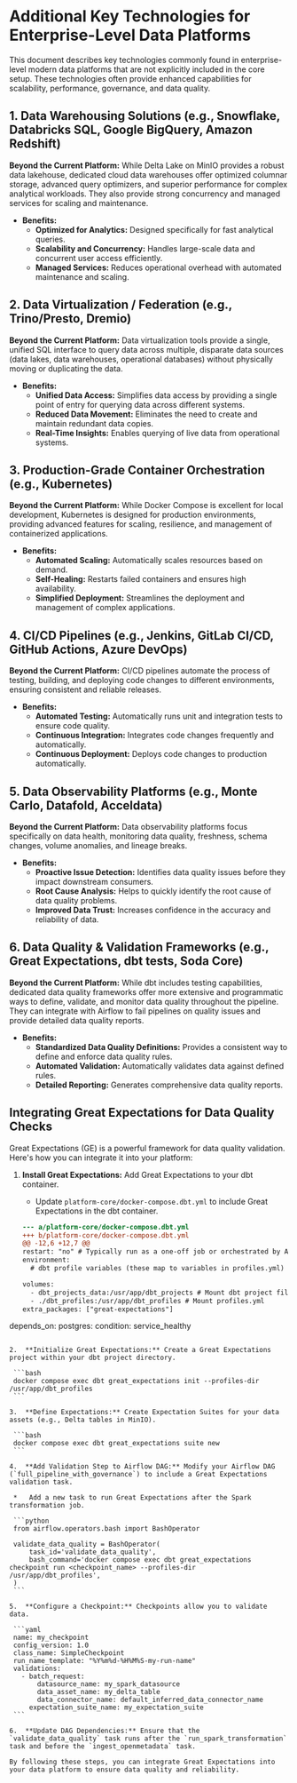 # Additional Key Technologies for Enterprise-Level Data Platforms

This document describes key technologies commonly found in enterprise-level modern data platforms that are not explicitly included in the core setup. These technologies often provide enhanced capabilities for scalability, performance, governance, and data quality.

## 1. Data Warehousing Solutions (e.g., Snowflake, Databricks SQL, Google BigQuery, Amazon Redshift)

**Beyond the Current Platform:** While Delta Lake on MinIO provides a robust data lakehouse, dedicated cloud data warehouses offer optimized columnar storage, advanced query optimizers, and superior performance for complex analytical workloads. They also provide strong concurrency and managed services for scaling and maintenance.

*   **Benefits:**
    *   **Optimized for Analytics:** Designed specifically for fast analytical queries.
    *   **Scalability and Concurrency:** Handles large-scale data and concurrent user access efficiently.
    *   **Managed Services:** Reduces operational overhead with automated maintenance and scaling.

## 2. Data Virtualization / Federation (e.g., Trino/Presto, Dremio)

**Beyond the Current Platform:** Data virtualization tools provide a single, unified SQL interface to query data across multiple, disparate data sources (data lakes, data warehouses, operational databases) without physically moving or duplicating the data.

*   **Benefits:**
    *   **Unified Data Access:** Simplifies data access by providing a single point of entry for querying data across different systems.
    *   **Reduced Data Movement:** Eliminates the need to create and maintain redundant data copies.
    *   **Real-Time Insights:** Enables querying of live data from operational systems.

## 3. Production-Grade Container Orchestration (e.g., Kubernetes)

**Beyond the Current Platform:** While Docker Compose is excellent for local development, Kubernetes is designed for production environments, providing advanced features for scaling, resilience, and management of containerized applications.

*   **Benefits:**
    *   **Automated Scaling:** Automatically scales resources based on demand.
    *   **Self-Healing:** Restarts failed containers and ensures high availability.
    *   **Simplified Deployment:** Streamlines the deployment and management of complex applications.

## 4. CI/CD Pipelines (e.g., Jenkins, GitLab CI/CD, GitHub Actions, Azure DevOps)

**Beyond the Current Platform:** CI/CD pipelines automate the process of testing, building, and deploying code changes to different environments, ensuring consistent and reliable releases.

*   **Benefits:**
    *   **Automated Testing:** Automatically runs unit and integration tests to ensure code quality.
    *   **Continuous Integration:** Integrates code changes frequently and automatically.
    *   **Continuous Deployment:** Deploys code changes to production automatically.

## 5. Data Observability Platforms (e.g., Monte Carlo, Datafold, Acceldata)

**Beyond the Current Platform:** Data observability platforms focus specifically on data health, monitoring data quality, freshness, schema changes, volume anomalies, and lineage breaks.

*   **Benefits:**
    *   **Proactive Issue Detection:** Identifies data quality issues before they impact downstream consumers.
    *   **Root Cause Analysis:** Helps to quickly identify the root cause of data quality problems.
    *   **Improved Data Trust:** Increases confidence in the accuracy and reliability of data.

## 6. Data Quality & Validation Frameworks (e.g., Great Expectations, dbt tests, Soda Core)

**Beyond the Current Platform:** While dbt includes testing capabilities, dedicated data quality frameworks offer more extensive and programmatic ways to define, validate, and monitor data quality throughout the pipeline. They can integrate with Airflow to fail pipelines on quality issues and provide detailed data quality reports.

*   **Benefits:**
    *   **Standardized Data Quality Definitions:** Provides a consistent way to define and enforce data quality rules.
    *   **Automated Validation:** Automatically validates data against defined rules.
    *   **Detailed Reporting:** Generates comprehensive data quality reports.


## Integrating Great Expectations for Data Quality Checks

Great Expectations (GE) is a powerful framework for data quality validation. Here's how you can integrate it into your platform:

1.  **Install Great Expectations:** Add Great Expectations to your dbt container.

    *   Update `platform-core/docker-compose.dbt.yml` to include Great Expectations in the dbt container.

    ```diff
    --- a/platform-core/docker-compose.dbt.yml
    +++ b/platform-core/docker-compose.dbt.yml
    @@ -12,6 +12,7 @@
    restart: "no" # Typically run as a one-off job or orchestrated by Airflow
    environment:
      # dbt profile variables (these map to variables in profiles.yml)

    volumes:
      - dbt_projects_data:/usr/app/dbt_projects # Mount dbt project files
      - ./dbt_profiles:/usr/app/dbt_profiles # Mount profiles.yml
    extra_packages: ["great-expectations"]
   depends_on:
     postgres:
       condition: service_healthy
   ```

2.  **Initialize Great Expectations:** Create a Great Expectations project within your dbt project directory.

    ```bash
    docker compose exec dbt great_expectations init --profiles-dir /usr/app/dbt_profiles
    ```

3.  **Define Expectations:** Create Expectation Suites for your data assets (e.g., Delta tables in MinIO).

    ```bash
    docker compose exec dbt great_expectations suite new
    ```

4.  **Add Validation Step to Airflow DAG:** Modify your Airflow DAG (`full_pipeline_with_governance`) to include a Great Expectations validation task.

    *   Add a new task to run Great Expectations after the Spark transformation job.

    ```python
    from airflow.operators.bash import BashOperator

    validate_data_quality = BashOperator(
        task_id='validate_data_quality',
        bash_command='docker compose exec dbt great_expectations checkpoint run <checkpoint_name> --profiles-dir /usr/app/dbt_profiles',
    )
    ```

5.  **Configure a Checkpoint:** Checkpoints allow you to validate data.

    ```yaml
    name: my_checkpoint
    config_version: 1.0
    class_name: SimpleCheckpoint
    run_name_template: "%Y%m%d-%H%M%S-my-run-name"
    validations:
      - batch_request:
          datasource_name: my_spark_datasource
          data_asset_name: my_delta_table
          data_connector_name: default_inferred_data_connector_name
        expectation_suite_name: my_expectation_suite
    ```

6.  **Update DAG Dependencies:** Ensure that the `validate_data_quality` task runs after the `run_spark_transformation` task and before the `ingest_openmetadata` task.

By following these steps, you can integrate Great Expectations into your data platform to ensure data quality and reliability.
